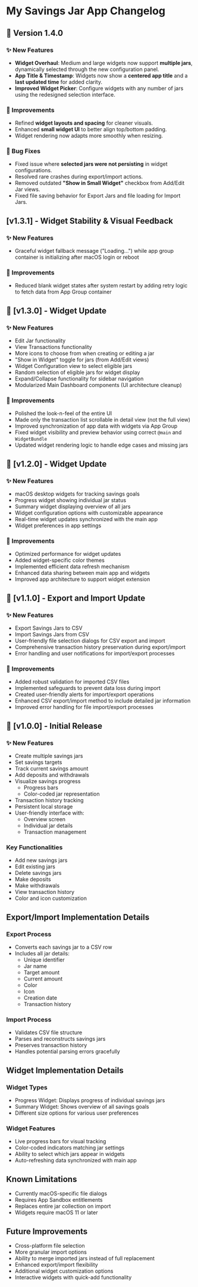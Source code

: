 # My Savings Jar App Changelog

## 🧾 Version 1.4.0

### ✨ New Features
- **Widget Overhaul**: Medium and large widgets now support **multiple jars**, dynamically selected through the new configuration panel.
- **App Title & Timestamp**: Widgets now show a **centered app title** and a **last updated time** for added clarity.
- **Improved Widget Picker**: Configure widgets with any number of jars using the redesigned selection interface.

### 🔧 Improvements
- Refined **widget layouts and spacing** for cleaner visuals.
- Enhanced **small widget UI** to better align top/bottom padding.
- Widget rendering now adapts more smoothly when resizing.

### 🐛 Bug Fixes
- Fixed issue where **selected jars were not persisting** in widget configurations.
- Resolved rare crashes during export/import actions.
- Removed outdated **"Show in Small Widget"** checkbox from Add/Edit Jar views.
- Fixed file saving behavior for Export Jars and file loading for Import Jars.

## [v1.3.1] - Widget Stability & Visual Feedback
### ✨ New Features
- Graceful widget fallback message ("Loading...") while app group container is initializing after macOS login or reboot

### 🔧 Improvements
- Reduced blank widget states after system restart by adding retry logic to fetch data from App Group container

## 🧾 [v1.3.0] - Widget Update
### ✨ New Features
- Edit Jar functionality
- View Transactions functionality
- More icons to choose from when creating or editing a jar
- "Show in Widget" toggle for jars (from Add/Edit views)
- Widget Configuration view to select eligible jars
- Random selection of eligible jars for widget display
- Expand/Collapse functionality for sidebar navigation
- Modularized Main Dashboard components (UI architecture cleanup)

### 🔧 Improvements
- Polished the look-n-feel of the entire UI
- Made only the transaction list scrollable in detail view (not the full view)
- Improved synchronization of app data with widgets via App Group
- Fixed widget visibility and preview behavior using correct `@main` and `WidgetBundle`
- Updated widget rendering logic to handle edge cases and missing jars

## 🧾 [v1.2.0] - Widget Update
### ✨ New Features
- macOS desktop widgets for tracking savings goals
- Progress widget showing individual jar status
- Summary widget displaying overview of all jars
- Widget configuration options with customizable appearance
- Real-time widget updates synchronized with the main app
- Widget preferences in app settings

### 🔧 Improvements
- Optimized performance for widget updates
- Added widget-specific color themes
- Implemented efficient data refresh mechanism
- Enhanced data sharing between main app and widgets
- Improved app architecture to support widget extension

## 🧾 [v1.1.0] - Export and Import Update
### ✨ New Features
- Export Savings Jars to CSV
- Import Savings Jars from CSV
- User-friendly file selection dialogs for CSV export and import
- Comprehensive transaction history preservation during export/import
- Error handling and user notifications for import/export processes

### 🔧 Improvements
- Added robust validation for imported CSV files
- Implemented safeguards to prevent data loss during import
- Created user-friendly alerts for import/export operations
- Enhanced CSV export/import method to include detailed jar information
- Improved error handling for file import/export processes

## 🧾 [v1.0.0] - Initial Release
### ✨ New Features
- Create multiple savings jars
- Set savings targets
- Track current savings amount
- Add deposits and withdrawals
- Visualize savings progress
  - Progress bars
  - Color-coded jar representation
- Transaction history tracking
- Persistent local storage
- User-friendly interface with:
  - Overview screen
  - Individual jar details
  - Transaction management

### Key Functionalities
- Add new savings jars
- Edit existing jars
- Delete savings jars
- Make deposits
- Make withdrawals
- View transaction history
- Color and icon customization

## Export/Import Implementation Details
### Export Process
- Converts each savings jar to a CSV row
- Includes all jar details:
  - Unique identifier
  - Jar name
  - Target amount
  - Current amount
  - Color
  - Icon
  - Creation date
  - Transaction history

### Import Process
- Validates CSV file structure
- Parses and reconstructs savings jars
- Preserves transaction history
- Handles potential parsing errors gracefully

## Widget Implementation Details
### Widget Types
- Progress Widget: Displays progress of individual savings jars
- Summary Widget: Shows overview of all savings goals
- Different size options for various user preferences

### Widget Features
- Live progress bars for visual tracking
- Color-coded indicators matching jar settings
- Ability to select which jars appear in widgets
- Auto-refreshing data synchronized with main app

## Known Limitations
- Currently macOS-specific file dialogs
- Requires App Sandbox entitlements
- Replaces entire jar collection on import
- Widgets require macOS 11 or later

## Future Improvements
- Cross-platform file selection
- More granular import options
- Ability to merge imported jars instead of full replacement
- Enhanced export/import flexibility
- Additional widget customization options
- Interactive widgets with quick-add functionality
